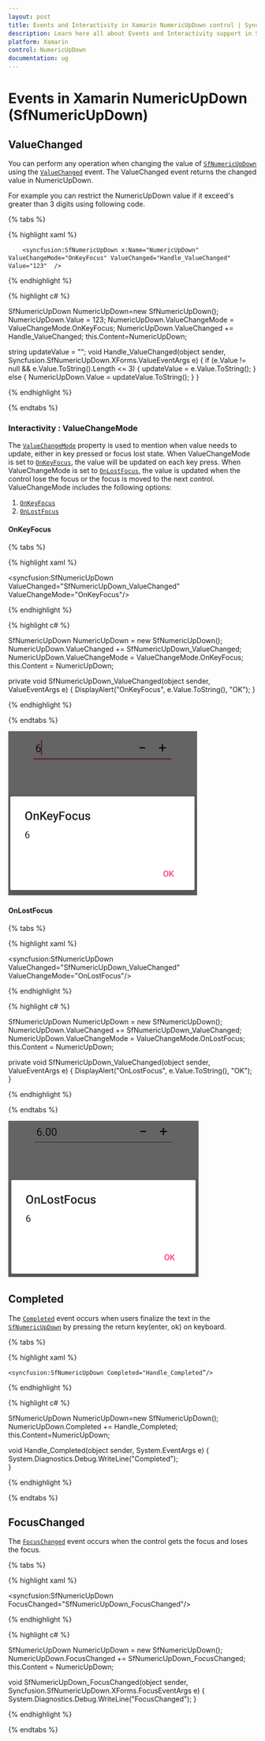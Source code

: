 ```yaml
---
layout: post
title: Events and Interactivity in Xamarin NumericUpDown control | Syncfusion
description: Learn here all about Events and Interactivity support in Syncfusion Xamarin NumericUpDown (SfNumericUpDown) control and more.
platform: Xamarin
control: NumericUpDown
documentation: ug
---
```

# Events in Xamarin NumericUpDown (SfNumericUpDown)

## ValueChanged 

You can perform any operation when changing the value of [`SfNumericUpDown`](https://help.syncfusion.com/cr/xamarin/Syncfusion.SfNumericUpDown.XForms.SfNumericUpDown.html) using the [`ValueChanged`](https://help.syncfusion.com/cr/xamarin/Syncfusion.SfNumericUpDown.XForms.SfNumericUpDown.html#Syncfusion_SfNumericUpDown_XForms_SfNumericUpDown_ValueChanged) event. The ValueChanged event returns the changed value in NumericUpDown.

For example you can restrict the NumericUpDown value if it exceed's greater than 3 digits using following code.

{% tabs %}

{% highlight xaml %}

        <syncfusion:SfNumericUpDown x:Name="NumericUpDown" ValueChangeMode="OnKeyFocus" ValueChanged="Handle_ValueChanged" Value="123"  />
    
{% endhighlight %}

{% highlight c# %}

SfNumericUpDown NumericUpDown=new SfNumericUpDown();
NumericUpDown.Value = 123;
NumericUpDown.ValueChangeMode = ValueChangeMode.OnKeyFocus;
NumericUpDown.ValueChanged += Handle_ValueChanged;
this.Content=NumericUpDown;

string updateValue = "";
void Handle_ValueChanged(object sender, Syncfusion.SfNumericUpDown.XForms.ValueEventArgs e)
{
    if (e.Value != null && e.Value.ToString().Length <= 3)
    {
        updateValue = e.Value.ToString();
    }
    else
    {
       NumericUpDown.Value = updateValue.ToString();
    }
}

{% endhighlight %}

{% endtabs %}

### Interactivity : ValueChangeMode

The [`ValueChangeMode`](https://help.syncfusion.com/cr/xamarin/Syncfusion.SfNumericUpDown.XForms.SfNumericUpDown.html#Syncfusion_SfNumericUpDown_XForms_SfNumericUpDown_ValueChangeMode) property is used to mention when value needs to update, either in key pressed or focus lost state. When ValueChangeMode is set to [`OnKeyFocus`](https://help.syncfusion.com/cr/xamarin/Syncfusion.SfNumericUpDown.XForms.ValueChangeMode.html#Syncfusion_SfNumericUpDown_XForms_ValueChangeMode_OnKeyFocus), the value will be updated on each key press. When ValueChangeMode is set to [`OnLostFocus`](https://help.syncfusion.com/cr/xamarin/Syncfusion.SfNumericUpDown.XForms.ValueChangeMode.html#Syncfusion_SfNumericUpDown_XForms_ValueChangeMode_OnLostFocus), the value is updated when the control lose the focus or the focus is moved to the next control. ValueChangeMode includes the following options:

1. [`OnKeyFocus`](https://help.syncfusion.com/cr/xamarin/Syncfusion.SfNumericUpDown.XForms.ValueChangeMode.html#Syncfusion_SfNumericUpDown_XForms_ValueChangeMode_OnKeyFocus)
2. [`OnLostFocus`](https://help.syncfusion.com/cr/xamarin/Syncfusion.SfNumericUpDown.XForms.ValueChangeMode.html#Syncfusion_SfNumericUpDown_XForms_ValueChangeMode_OnLostFocus)

#### OnKeyFocus

{% tabs %}

{% highlight xaml %}

  <syncfusion:SfNumericUpDown ValueChanged="SfNumericUpDown_ValueChanged" ValueChangeMode="OnKeyFocus"/>
	
{% endhighlight %}

{% highlight c# %}

SfNumericUpDown NumericUpDown = new SfNumericUpDown();
NumericUpDown.ValueChanged += SfNumericUpDown_ValueChanged;
NumericUpDown.ValueChangeMode = ValueChangeMode.OnKeyFocus;
this.Content = NumericUpDown;

private void SfNumericUpDown_ValueChanged(object sender, ValueEventArgs e)
{
    DisplayAlert("OnKeyFocus", e.Value.ToString(), "OK");
}

{% endhighlight %}

{% endtabs %}

![Display the control with OnKeyFocus](images/onkeyfocus.png)

#### OnLostFocus

{% tabs %}

{% highlight xaml %}

  <syncfusion:SfNumericUpDown ValueChanged="SfNumericUpDown_ValueChanged" ValueChangeMode="OnLostFocus"/>
	
{% endhighlight %}

{% highlight c# %}

SfNumericUpDown NumericUpDown = new SfNumericUpDown();
NumericUpDown.ValueChanged += SfNumericUpDown_ValueChanged;
NumericUpDown.ValueChangeMode = ValueChangeMode.OnLostFocus;
this.Content = NumericUpDown;

private void SfNumericUpDown_ValueChanged(object sender, ValueEventArgs e)
{
    DisplayAlert("OnLostFocus", e.Value.ToString(), "OK");
}

{% endhighlight %}

{% endtabs %}

![Display the value with OnLostFocus](images/onlostfocus.png)

## Completed 

The [`Completed`](https://help.syncfusion.com/cr/xamarin/Syncfusion.SfNumericUpDown.XForms.SfNumericUpDown.html#Syncfusion_SfNumericUpDown_XForms_SfNumericUpDown_Completed) event occurs when users finalize the text in the [`SfNumericUpDown`](https://help.syncfusion.com/cr/xamarin/Syncfusion.SfNumericUpDown.XForms.SfNumericUpDown.html) by pressing the return key(enter, ok) on keyboard.

{% tabs %}

{% highlight xaml %}

    <syncfusion:SfNumericUpDown Completed="Handle_Completed”/>
    
{% endhighlight %}

{% highlight c# %}

SfNumericUpDown NumericUpDown=new SfNumericUpDown();
NumericUpDown.Completed += Handle_Completed;
this.Content=NumericUpDown;

void Handle_Completed(object sender, System.EventArgs e)
{
  System.Diagnostics.Debug.WriteLine("Completed");     
}

{% endhighlight %}

{% endtabs %}

## FocusChanged 

The [`FocusChanged`](https://help.syncfusion.com/cr/xamarin/Syncfusion.SfNumericUpDown.XForms.SfNumericUpDown.html#Syncfusion_SfNumericUpDown_XForms_SfNumericUpDown_FocusChanged) event occurs when the control gets the focus and loses the focus.

{% tabs %}

{% highlight xaml %}

 <syncfusion:SfNumericUpDown FocusChanged="SfNumericUpDown_FocusChanged"/>
		
{% endhighlight %}

{% highlight c# %}

SfNumericUpDown NumericUpDown = new SfNumericUpDown();
NumericUpDown.FocusChanged += SfNumericUpDown_FocusChanged;
this.Content = NumericUpDown;

void SfNumericUpDown_FocusChanged(object sender, Syncfusion.SfNumericUpDown.XForms.FocusEventArgs e)
{
    System.Diagnostics.Debug.WriteLine("FocusChanged");
}

{% endhighlight %}

{% endtabs %}
